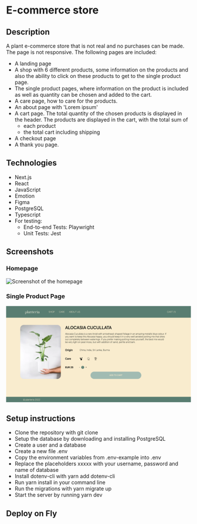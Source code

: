 # E-commerce store

## Description

A plant e-commerce store that is not real and no purchases can be made. The page is not responsive. The following pages are included:

- A landing page
- A shop with 6 different products, some information on the products and also the ability to click on these products to get to the single product page.
- The single product pages, where information on the product is included as well as quantity can be chosen and added to the cart.
- A care page, how to care for the products.
- An about page with 'Lorem ipsum'
- A cart page. The total quantity of the chosen products is displayed in the header. The products are displayed in the cart, with the total sum of
  - each product
  - the total cart including shipping
- A checkout page
- A thank you page.

## Technologies

- Next.js
- React
- JavaScript
- Emotion
- Figma
- PostgreSQL
- Typescript
- For testing:
  - End-to-end Tests: Playwright
  - Unit Tests: Jest

## Screenshots

### Homepage

![Screenshot of the homepage](./Homepage.png 'Screenshot of the homepage')

### Single Product Page

![Screenshot of the single product page](./SinglePlantPage.png 'Screenshot of the single product page')

## Setup instructions

- Clone the repository with git clone <repo>
- Setup the database by downloading and installing PostgreSQL
- Create a user and a database
- Create a new file .env
- Copy the environment variables from .env-example into .env
- Replace the placeholders xxxxx with your username, password and name of database
- Install dotenv-cli with yarn add dotenv-cli
- Run yarn install in your command line
- Run the migrations with yarn migrate up
- Start the server by running yarn dev

## Deploy on Fly
